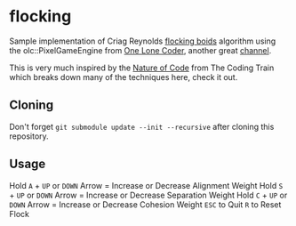 # flocking

Sample implementation of Criag Reynolds [flocking boids](http://www.red3d.com/cwr/boids/) algorithm using the olc::PixelGameEngine
from [One Lone Coder](https://community.onelonecoder.com), another great [channel](https://www.youtube.com/channel/UC-yuWVUplUJZvieEligKBkA).

This is very much inspired by the [Nature of Code](https://thecodingtrain.com/learning/nature-of-code/) from The Coding Train which breaks down
many of the techniques here, check it out.

## Cloning

Don't forget `git submodule update --init --recursive` after cloning this repository.

## Usage

Hold `A` + `UP` or `DOWN` Arrow = Increase or Decrease Alignment Weight
Hold `S` + `UP` or `DOWN` Arrow = Increase or Decrease Separation Weight
Hold `C` + `UP` or `DOWN` Arrow = Increase or Decrease Cohesion Weight
`ESC` to Quit
`R` to Reset Flock

